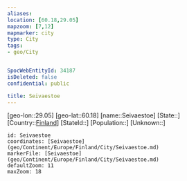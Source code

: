 ```yaml
---
aliases: 
location: [60.18,29.05]
mapzoom: [7,12] 
mapmarker: city 
type: City
tags:
- geo/City


SpocWebEntityId: 34187
isDeleted: false
confidential: public

title: Seivaestoe
---
```

[geo-lon::29.05]
[geo-lat::60.18]
[name::Seivaestoe]
[State::]
[Country::[Finland](geo/Continent/Europe/Finland.md)]
[StateId::]
[Population::]
[Unknown::]


```leaflet
id: Seivaestoe
coordinates: [Seivaestoe](geo/Continent/Europe/Finland/City/Seivaestoe.md)
markerFile: [Seivaestoe](geo/Continent/Europe/Finland/City/Seivaestoe.md)
defaultZoom: 11 
maxZoom: 18
```


